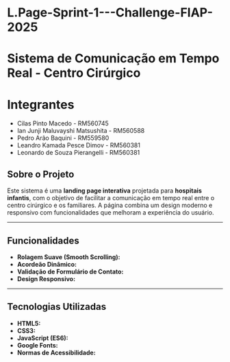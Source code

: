 # L.Page-Sprint-1---Challenge-FIAP-2025

# Sistema de Comunicação em Tempo Real - Centro Cirúrgico

# Integrantes
- Cilas Pinto Macedo - RM560745
- Ian Junji Maluvayshi Matsushita - RM560588
- Pedro Arão Baquini - RM559580
- Leandro Kamada Pesce Dimov - RM560381
- Leonardo de Souza Pierangelli - RM560381

## Sobre o Projeto

Este sistema é uma **landing page interativa** projetada para **hospitais infantis**, com o objetivo de facilitar a comunicação em tempo real entre o centro cirúrgico e os familiares. A página combina um design moderno e responsivo com funcionalidades que melhoram a experiência do usuário.

---

## Funcionalidades

- **Rolagem Suave (Smooth Scrolling):**
- **Acordeão Dinâmico:**
- **Validação de Formulário de Contato:**
- **Design Responsivo:** 

---

## Tecnologias Utilizadas

- **HTML5:**
- **CSS3:**
- **JavaScript (ES6):** 
- **Google Fonts:** 
- **Normas de Acessibilidade:** 
